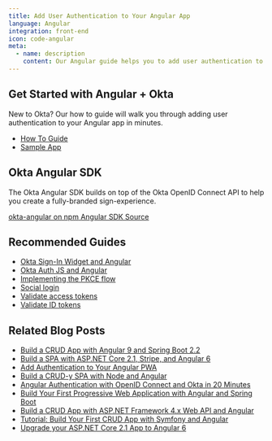 ```yaml
---
title: Add User Authentication to Your Angular App
language: Angular
integration: front-end
icon: code-angular
meta:
  - name: description
    content: Our Angular guide helps you to add user authentication to your Angular app and create a fully-branded experience with the Okta Angular SDK.
---
```


## Get Started with Angular + Okta

New to Okta? Our how to guide will walk you through adding user authentication to your Angular app in minutes.

<ul class='language-ctas'>
	<li>
		<a href='/docs/guides/sign-into-spa/angular/main' class='Button--blueDarkOutline' data-proofer-ignore>
			<span>How To Guide</span>
		</a>
	</li>
	<li>
		<a href='https://github.com/okta/samples-js-angular' class='Button--blueDarkOutline' data-proofer-ignore>
			<span>Sample App</span>
		</a>
	</li>
</ul>

## Okta Angular SDK

The Okta Angular SDK builds on top of the Okta OpenID Connect API to help you create a fully-branded sign-experience.

<a href='https://www.npmjs.com/package/@okta/okta-angular' class="language-reference">
	<span class='icon download-16'></span> <span>okta-angular on npm</span>
</a>

<a href='https://github.com/okta/okta-angular'>
	<span class='fa fa-github'></span> <span>Angular SDK Source</span>
</a>

## Recommended Guides

- [Okta Sign-In Widget and Angular](/code/angular/okta_angular_sign-in_widget/)
- [Okta Auth JS and Angular](/code/angular/okta_angular_auth_js/)
- [Implementing the PKCE flow](/docs/guides/implement-grant-type/authcodepkce/main/)
- [Social login](/docs/concepts/identity-providers/)
- [Validate access tokens](/docs/guides/validate-access-tokens)
- [Validate ID tokens](/docs/guides/validate-id-tokens)

## Related Blog Posts

- [Build a CRUD App with Angular 9 and Spring Boot 2.2](https://developer.okta.com/blog/2020/01/06/crud-angular-9-spring-boot-2)
- [Build a SPA with ASP.NET Core 2.1, Stripe, and Angular 6](/blog/2018/08/08/aspnet-core-angular-stripe-ticket-sales)
- [Add Authentication to Your Angular PWA](/blog/2017/06/13/add-authentication-angular-pwa)
- [Build a CRUD-y SPA with Node and Angular](/blog/2018/08/07/node-angular-crud)
- [Angular Authentication with OpenID Connect and Okta in 20 Minutes](/blog/2017/04/17/angular-authentication-with-oidc)
- [Build Your First Progressive Web Application with Angular and Spring Boot](/blog/2017/05/09/progressive-web-applications-with-angular-and-spring-boot)
- [Build a CRUD App with ASP.NET Framework 4.x Web API and Angular](/blog/2018/07/27/build-crud-app-in-aspnet-framework-webapi-and-angular)
- [Tutorial: Build Your First CRUD App with Symfony and Angular](/blog/2018/08/14/php-crud-app-symfony-angular)
- [Upgrade your ASP.NET Core 2.1 App to Angular 6](/blog/2018/08/02/aspnet-core-angular-crud)


